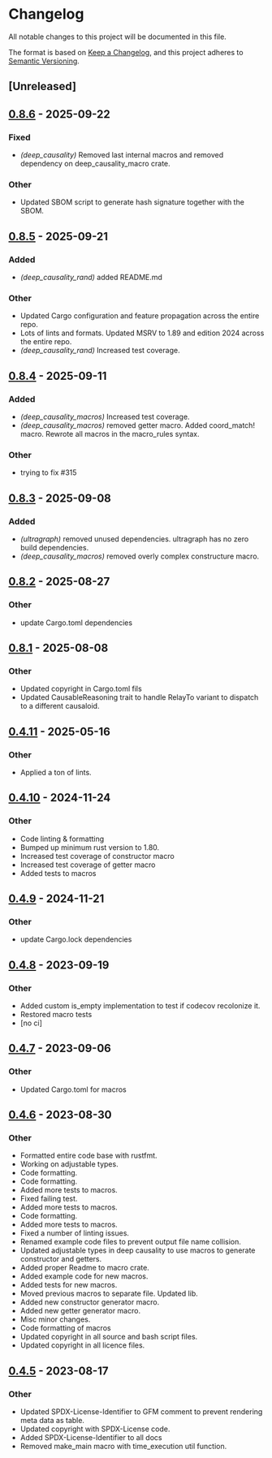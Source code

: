 # Changelog

All notable changes to this project will be documented in this file.

The format is based on [Keep a Changelog](https://keepachangelog.com/en/1.0.0/),
and this project adheres to [Semantic Versioning](https://semver.org/spec/v2.0.0.html).

## [Unreleased]

## [0.8.6](https://github.com/deepcausality-rs/deep_causality/compare/deep_causality_macros-v0.8.5...deep_causality_macros-v0.8.6) - 2025-09-22

### Fixed

- *(deep_causality)* Removed last internal macros and removed dependency on deep_causality_macro crate.

### Other

- Updated SBOM script to generate hash signature together with the SBOM.

## [0.8.5](https://github.com/deepcausality-rs/deep_causality/compare/deep_causality_macros-v0.8.4...deep_causality_macros-v0.8.5) - 2025-09-21

### Added

- *(deep_causality_rand)* added README.md

### Other

- Updated Cargo configuration and feature propagation across the entire repo.
- Lots of lints and formats. Updated MSRV to 1.89 and edition 2024 across the entire repo.
- *(deep_causality_rand)* Increased test coverage.

## [0.8.4](https://github.com/marvin-hansen/deep_causality/compare/deep_causality_macros-v0.8.3...deep_causality_macros-v0.8.4) - 2025-09-11

### Added

- *(deep_causality_macros)* Increased test coverage.
- *(deep_causality_macros)* removed getter macro. Added coord_match! macro. Rewrote all macros in the macro_rules syntax.

### Other

- trying to fix #315

## [0.8.3](https://github.com/deepcausality-rs/deep_causality/compare/deep_causality_macros-v0.8.2...deep_causality_macros-v0.8.3) - 2025-09-08

### Added

- *(ultragraph)* removed unused dependencies. ultragraph has no zero build dependencies.
- *(deep_causality_macros)* removed overly complex constructure macro.

## [0.8.2](https://github.com/deepcausality-rs/deep_causality/compare/deep_causality_macros-v0.8.1...deep_causality_macros-v0.8.2) - 2025-08-27

### Other

- update Cargo.toml dependencies

## [0.8.1](https://github.com/deepcausality-rs/deep_causality/compare/deep_causality_macros-v0.8.0...deep_causality_macros-v0.8.1) - 2025-08-08

### Other

- Updated copyright in Cargo.toml fils
- Updated CausableReasoning trait to handle RelayTo variant to dispatch to a different causaloid.

## [0.4.11](https://github.com/deepcausality-rs/deep_causality/compare/deep_causality_macros-v0.4.10...deep_causality_macros-v0.4.11) - 2025-05-16

### Other

- Applied a ton of lints.

## [0.4.10](https://github.com/deepcausality-rs/deep_causality/compare/deep_causality_macros-v0.4.9...deep_causality_macros-v0.4.10) - 2024-11-24

### Other

- Code linting & formatting
- Bumped up minimum rust version to 1.80.
- Increased test coverage of constructor macro
- Increased test coverage of getter macro
- Added tests to macros

## [0.4.9](https://github.com/deepcausality-rs/deep_causality/compare/deep_causality_macros-v0.4.8...deep_causality_macros-v0.4.9) - 2024-11-21

### Other

- update Cargo.lock dependencies

## [0.4.8](https://github.com/deepcausality-rs/deep_causality/compare/deep_causality_macros-v0.4.7...deep_causality_macros-v0.4.8) - 2023-09-19

### Other
- Added custom is_empty implementation to test if codecov recolonize it.
- Restored macro tests
- [no ci]

## [0.4.7](https://github.com/deepcausality-rs/deep_causality/compare/deep_causality_macros-v0.4.6...deep_causality_macros-v0.4.7) - 2023-09-06

### Other
- Updated Cargo.toml for macros

## [0.4.6](https://github.com/deepcausality-rs/deep_causality/compare/deep_causality_macros-v0.4.5...deep_causality_macros-v0.4.6) - 2023-08-30

### Other
- Formatted entire code base with rustfmt.
- Working on adjustable types.
- Code formatting.
- Code formatting.
- Added more tests to macros.
- Fixed failing test.
- Added more tests to macros.
- Code formatting.
- Added more tests to macros.
- Fixed a number of linting issues.
- Renamed example code files to prevent output file name collision.
- Updated adjustable types in deep causality to use macros to generate constructor and getters.
- Added proper Readme to macro crate.
- Added example code for new macros.
- Added tests for new macros.
- Moved previous macros to separate file. Updated lib.
- Added new constructor generator macro.
- Added new getter generator macro.
- Misc minor changes.
- Code formatting of macros
- Updated copyright in all source and bash script files.
- Updated copyright in all licence files.

## [0.4.5](https://github.com/deepcausality-rs/deep_causality/compare/deep_causality_macros-v0.4.4...deep_causality_macros-v0.4.5) - 2023-08-17

### Other

- Updated SPDX-License-Identifier to GFM comment to prevent rendering meta data as table.
- Updated copyright with SPDX-License code.
- Added SPDX-License-Identifier to all docs
- Removed make_main macro with time_execution util function.

